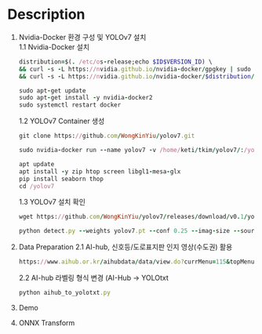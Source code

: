 # Description

1. Nvidia-Docker 환경 구성 및 YOLOv7 설치    
1.1 Nvidia-Docker 설치
   ```ruby
   distribution=$(. /etc/os-release;echo $ID$VERSION_ID) \
   && curl -s -L https://nvidia.github.io/nvidia-docker/gpgkey | sudo apt-key add - \
   && curl -s -L https://nvidia.github.io/nvidia-docker/$distribution/nvidia-docker.list | sudo tee /etc/apt/sources.list.d/nvidia-docker.list
   ```
   ```ruby
   sudo apt-get update
   sudo apt-get install -y nvidia-docker2
   sudo systemctl restart docker 
   ```
   1.2 YOLOv7 Container 생성
   ```ruby
   git clone https://github.com/WongKinYiu/yolov7.git
   ```
   ```ruby
   sudo nvidia-docker run --name yolov7 -v /home/keti/tkim/yolov7/:/yolov7/ -v /data/AD2/AD_2023_0210ver/:/yolov7/AD2_DB/ -it --shm-size=64g nvcr.io/nvidia/pytorch:21.08-py3
   ```
   ```ruby
   apt update
   apt install -y zip htop screen libgl1-mesa-glx
   pip install seaborn thop
   cd /yolov7
   ```
   1.3 YOLOv7 설치 확인 
   ```ruby
   wget https://github.com/WongKinYiu/yolov7/releases/download/v0.1/yolov7.pt
   ```
   ```ruby
   python detect.py --weights yolov7.pt --conf 0.25 --imag-size --source infernce/image3.jpg
   ```

2. Data Preparation
   2.1 AI-hub, 신호등/도로표지판 인지 영상(수도권) 활용
   ```ruby
   https://www.aihub.or.kr/aihubdata/data/view.do?currMenu=115&topMenu=100&dataSetSn=188
   ```
   2.2 AI-hub 라벨링 형식 변경 (AI-Hub -> YOLOtxt
   ```ruby
   python aihub_to_yolotxt.py
   ```
4. Demo
5. ONNX Transform
